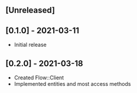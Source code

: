 ## [Unreleased]

## [0.1.0] - 2021-03-11

- Initial release

## [0.2.0] - 2021-03-18

- Created Flow::Client
- Implemented entities and most access methods
